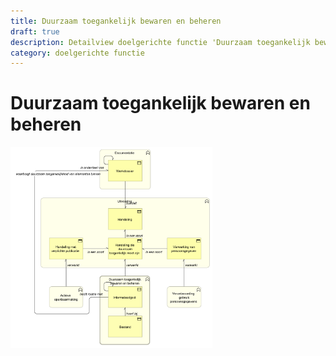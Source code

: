 ```yaml
---
title: Duurzaam toegankelijk bewaren en beheren
draft: true
description: Detailview doelgerichte functie 'Duurzaam toegankelijk bewaren en beheren' 
category: doelgerichte functie
---
```


# Duurzaam toegankelijk bewaren en beheren

<img src="./img/detailview_duurzaam_toegankelijk_bewaren_en_beheren.svg" alt="Een detailview in Archimate van de doelgerichte functie 'Duurzaam toegankelijk bewaren en beheren'" title="Een detailview van de doelgerichte functie 'Duurzaam toegankelijk bewaren en beheren'" style="width: 64%;">
